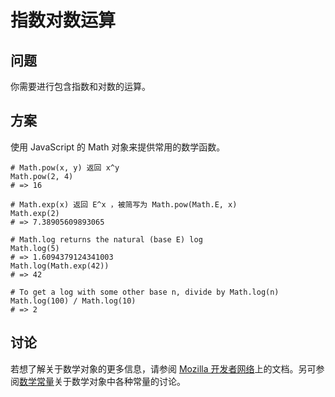 # 指数对数运算

## 问题

你需要进行包含指数和对数的运算。

## 方案

使用 JavaScript 的 Math 对象来提供常用的数学函数。

```
# Math.pow(x, y) 返回 x^y
Math.pow(2, 4)
# => 16

# Math.exp(x) 返回 E^x ，被简写为 Math.pow(Math.E, x)
Math.exp(2)
# => 7.38905609893065

# Math.log returns the natural (base E) log
Math.log(5)
# => 1.6094379124341003
Math.log(Math.exp(42))
# => 42

# To get a log with some other base n, divide by Math.log(n)
Math.log(100) / Math.log(10)
# => 2
```

## 讨论

若想了解关于数学对象的更多信息，请参阅 [Mozilla 开发者网络](https://developer.mozilla.org/en-US/docs/Web/JavaScript/Reference/Global_Objects/Math)上的文档。另可参阅[数学常量](http://coffeescript-cookbook.github.io/chapters/math/constants)关于数学对象中各种常量的讨论。

